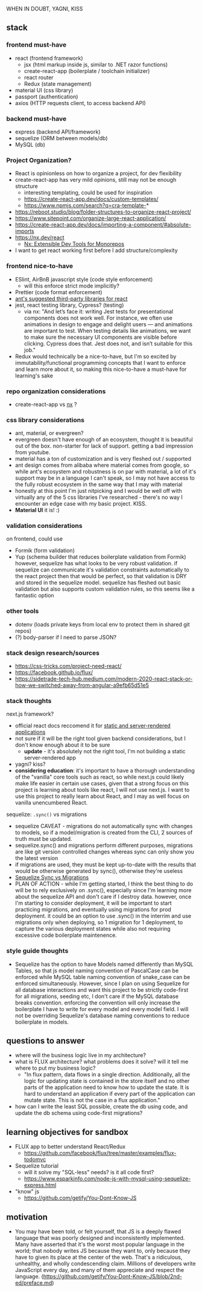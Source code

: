 WHEN IN DOUBT, YAGNI, KISS

## stack
### frontend must-have
- react (frontend framework)
  - jsx (html markup inside js, similar to .NET razor functions)
  - create-react-app (boilerplate / toolchain initializer)
  - react router
  - Redux (state management)
- material UI (css library)
- passport (authentication)
- axios (HTTP requests client, to access backend API)
### backend must-have
- express (backend API/framework)
- sequelize (ORM between models/db)
- MySQL (db)

### Project Organization?
- React is opinionless on how to organize a project, for dev flexibility
- create-react-app has very mild opinions, still may not be enough structure
  - interesting templating, could be used for inspiration
  - https://create-react-app.dev/docs/custom-templates/
  - https://www.npmjs.com/search?q=cra-template-*
- https://reboot.studio/blog/folder-structures-to-organize-react-project/
- https://www.sitepoint.com/organize-large-react-application/
- https://create-react-app.dev/docs/importing-a-component/#absolute-imports
- https://nx.dev/react
  - [Nx: Extensible Dev Tools for Monorepos](https://www.youtube.com/watch?v=E188J7E_MDU)
- I want to get react working first before I add structure/complexity
### frontend nice-to-have
- ESlint, AirBnB javascript style (code style enforcement)
  - will this enforce strict mode implicitly?
- Prettier (code format enforcement)
- [ant's suggested third-party libraries for react](https://ant.design/docs/react/recommendation)
- jest, react testing library, Cypress? (testing)
  - via nx: "And let’s face it: writing Jest tests for presentational components does not work well. For instance, we often use animations in design to engage and delight users — and animations are important to test. When testing details like animations, we want to make sure the necessary UI components are visible before clicking. Cypress does that. Jest does not, and isn’t suitable for this job."
- Redux would technically be a nice-to-have, but I'm so excited by immutability/functional programming concepts that I want to enforce and learn more about it, so making this nice-to-have a must-have for learning's sake
### repo organization considerations
- create-react-app vs [nx](https://nx.dev/react) ?

### css library considerations
- ant, material, or evergreen?
- evergreen doesn't have enough of an ecosystem, thought it is beautiful out of the box. non-starter for lack of support. getting a bad impression from youtube.
- material has a ton of customization and is very fleshed out / supported 
- ant design comes from alibaba where material comes from google, so while ant's ecosystem and robustness is on par with material, a lot of it's support may be in a language I can't speak, so I may not have access to the fully robust ecosystem in the same way that I may with material
- honestly at this point I'm just nitpicking and I would be well off with virtually any of the 5 css libraries I've researched - there's no way I encounter an edge case with my basic project. KISS.
- **Material UI** it is! :)

### validation considerations
on frontend, could use
- Formik (form validation)
- Yup (schema builder that reduces boilerplate validation from Formik)
however, sequelize has what looks to be very robust validation. if sequelize
can communicate it's validation constraints automatically to the react 
project then that would be perfect, so that validation is DRY and stored in
the sequelize model.
sequelize has fleshed out basic validation but also supports custom validation
rules, so this seems like a fantastic option
### other tools
 - dotenv (loads private keys from local env to protect them in shared git repos)
 - (?) body-parser if I need to parse JSON?
### stack design research/sources
- https://css-tricks.com/project-need-react/
- https://facebook.github.io/flux/
- https://sidetrade-tech-hub.medium.com/modern-2020-react-stack-or-how-we-switched-away-from-angular-a9efb65d51e5

### stack thoughts
next.js framework?
- official react docs reccomend it for [static and server-rendered applications](https://reactjs.org/docs/create-a-new-react-app.html#nextjs)
- not sure if it will be the right tool given backend considerations, but I don't know enough about it to be sure
  - **update** - it's absolutely not the right tool, I'm not building a static server-rendered app
- yagni? kiss?
- **considering education**: it's important to have a thorough understanding of the "vanilla" core tools such as react, so while next.js could likely make life easier in certain use cases, given that a strong focus on this project is learning about tools like react, I will not use next.js. I want to use this project to really learn about React, and I may as well focus on vanilla unencumbered React.

sequelize: `.sync()` vs migrations
- sequelize CAVEAT - migrations do not automatically sync with changes to models, so if a model/migration is created from the CLI, 2 sources of truth must be updated.
- sequelize.sync() and migrations perform different purposes, migrations are like git version controlled changes whereas sync can only show you the latest version
- if migrations are used, they must be kept up-to-date with the results that would be otherwise generated by sync(), otherwise they're useless
- [Sequelize Sync vs Migrations](https://stackoverflow.com/a/41628138/9193938)
- PLAN OF ACTION - while I'm getting started, I think the best thing to do will be to rely exclusively on .sync(), especially since I'm learning more about the sequelize API and don't care if I destroy data. however, once I'm starting to consider deployment, it will be important to start practicing migrations, and eventually using migrations for prod deployment. it could be an option to use .sync() in the interrim and use migrations only when deploying, so 1 migration for 1 deployment, to capture the various deployment states while also not requiring excessive code boilerplate maintenence.

### style guide thoughts
- Sequelize has the option to have Models named differently than MySQL Tables, so that js model naming convention of PascalCase can be enforced while MySQL table naming convention of snake_case can be enforced simultaneously. However, since I plan on using Sequelize for all database interactions and want this project to be strictly code-first for all migrations, seeding etc, I don't care if the MySQL database breaks convention. enforcing the convention will only increase the boilerplate I have to write for every model and every model field. I will not be overriding Sequelize's database naming conventions to reduce boilerplate in models.

## questions to answer
- where will the business logic live in my architecture?
- what is FLUX architecture? what problems does it solve? will it tell me where to put my business logic?
  - "In flux pattern, data flows in a single direction. Additionally, all the logic for updating state is contained in the store itself and no other parts of the application need to know how to update the state. It is hard to understand an application if every part of the application can mutate state. This is not the case in a flux application."
- how can I write the least SQL possible, create the db using code, and update the db schema using code-first migrations?

## learning objectives for sandbox
- FLUX app to better understand React/Redux
  - https://github.com/facebook/flux/tree/master/examples/flux-todomvc
- Sequelize tutorial
  - will it solve my "SQL-less" needs? is it all code first?
  - https://www.esparkinfo.com/node-js-with-mysql-using-sequelize-express.html
- "know" js
  - https://github.com/getify/You-Dont-Know-JS

## motivation
- You may have been told, or felt yourself, that JS is a deeply flawed language that was poorly designed and inconsistently implemented. Many have asserted that it's the worst most popular language in the world; that nobody writes JS because they want to, only because they have to given its place at the center of the web. That's a ridiculous, unhealthy, and wholly condescending claim. Millions of developers write JavaScript every day, and many of them appreciate and respect the language. (https://github.com/getify/You-Dont-Know-JS/blob/2nd-ed/preface.md)